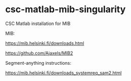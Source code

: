 # csc-matlab-mib-singularity
CSC Matlab installation for MIB

MIB: 

https://mib.helsinki.fi/downloads.html

https://github.com/Ajaxels/MIB2

Segment-anything instructions:

https://mib.helsinki.fi/downloads_systemreq_sam2.html
